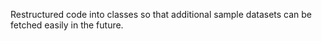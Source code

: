 Restructured code into classes so that additional sample datasets can be fetched easily in the future.
